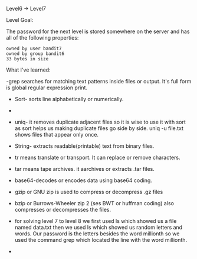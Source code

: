 Level6 -> Level7

Level Goal:

The password for the next level is stored somewhere on the server and has all of the following properties:

    owned by user bandit7
    owned by group bandit6
    33 bytes in size

What I've learned:

-grep searches for matching text patterns inside files or output. It's full form is global regular expression print. 

- Sort- sorts line alphabetically or numerically.
- 
- uniq- it removes duplicate adjacent files so it is wise to use it with sort as sort helps us making duplicate files go side by side. uniq -u file.txt shows files that appear only once.

- String- extracts readable(printable) text from binary files.
 
- tr means translate or transport. It can replace or remove characters.
  
- tar means tape archives. it aarchives or extracts .tar files.
  
- base64-decodes or encodes data using base64 coding.
  
- gzip or GNU zip is used to compress or decompress .gz files
  
- bzip or Burrows-Wheeler zip 2 (ses BWT or huffman coding) also compresses or decompresses the files.
  
- for solving level 7 to level 8 we first used ls which showed us a file named data.txt then we used ls which showed us random letters and words. Our password is the letters besides the word millionth so we used the command grep which located the line with the word millionth.

- 
